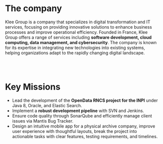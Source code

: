 # The company

Klee Group is a company that specializes in digital transformation and IT services, focusing on providing innovative solutions to enhance business processes and improve operational efficiency. Founded in France, Klee Group offers a range of services including **software development, cloud computing, data management, and cybersecurity**. The company is known for its expertise in integrating new technologies into existing systems, helping organizations adapt to the rapidly changing digital landscape.

<br><br>

# Key Missions

- Lead the development of the **OpenData RNCS project for the INPI** under Java 8, Oracle, and Elastic Search.
- Implement a **robust development pipeline** with SVN and Jenkins.
- Ensure code quality through SonarQube and efficiently manage client issues via Mantis Bug Tracker.
- Design an intuitive mobile app for a physical archive company, improve user experience with thoughtful layouts, break the project into actionable tasks with clear features, testing requirements, and timelines.